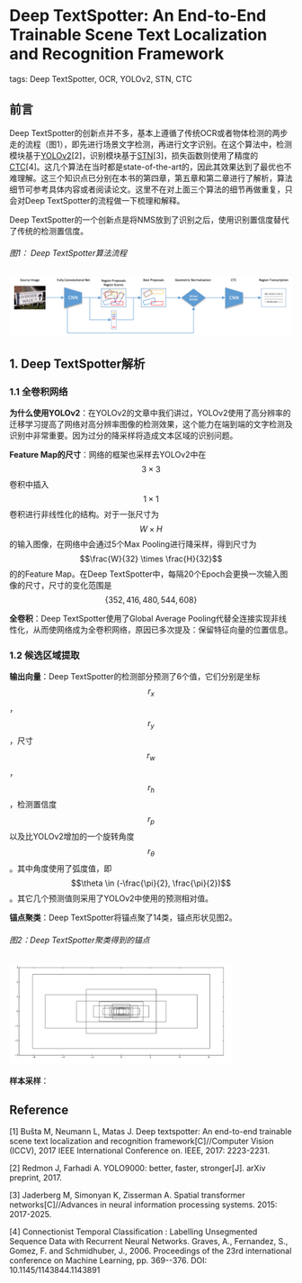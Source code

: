 # Deep TextSpotter: An End-to-End Trainable Scene Text Localization and Recognition Framework

tags: Deep TextSpotter, OCR, YOLOv2, STN, CTC

## 前言

Deep TextSpotter的创新点并不多，基本上遵循了传统OCR或者物体检测的两步走的流程（图1），即先进行场景文字检测，再进行文字识别。在这个算法中，检测模块基于[YOLOv2](https://senliuy.gitbooks.io/advanced-deep-learning/content/chapter1/yolo9000-better-faster-stronger.html)\[2\]，识别模块基于[STN](https://senliuy.gitbooks.io/advanced-deep-learning/content/chapter1/spatial-transform-networks.html)\[3\]，损失函数则使用了精度的[CTC](https://senliuy.gitbooks.io/advanced-deep-learning/content/di-er-zhang-ff1a-xu-lie-mo-xing/connectionist-temporal-classification-labelling-unsegmented-sequence-data-with-recurrent-neural-networks.html)\[4\]。这几个算法在当时都是state-of-the-art的，因此其效果达到了最优也不难理解。这三个知识点已分别在本书的第四章，第五章和第二章进行了解析，算法细节可参考具体内容或者阅读论文。这里不在对上面三个算法的细节再做重复，只会对Deep TextSpotter的流程做一下梳理和解释。

Deep TextSpotter的一个创新点是将NMS放到了识别之后，使用识别置信度替代了传统的检测置信度。

###### 图1： Deep TextSpotter算法流程

![](/assets/DeepTextSpotter_1.png)

## 1. Deep TextSpotter解析

### 1.1 全卷积网络

**为什么使用YOLOv2**：在YOLOv2的文章中我们讲过，YOLOv2使用了高分辨率的迁移学习提高了网络对高分辨率图像的检测效果，这个能力在端到端的文字检测及识别中非常重要。因为过分的降采样将造成文本区域的识别问题。

**Feature Map的尺寸**：网络的框架也采样去YOLOv2中在$$3\times3$$卷积中插入$$1\times1$$卷积进行非线性化的结构。对于一张尺寸为$$W\times H$$的输入图像，在网络中会通过5个Max Pooling进行降采样，得到尺寸为$$\frac{W}{32} \times \frac{H}{32}$$的的Feature Map。在Deep TextSpotter中，每隔20个Epoch会更换一次输入图像的尺寸，尺寸的变化范围是$$\{352,416,480,544,608\}$$

**全卷积**：Deep TextSpotter使用了Global Average Pooling代替全连接实现非线性化，从而使网络成为全卷积网络，原因已多次提及：保留特征向量的位置信息。

### 1.2 候选区域提取

**输出向量**：Deep TextSpotter的检测部分预测了6个值，它们分别是坐标$$r_x$$，$$r_y$$，尺寸$$r_w$$，$$r_h$$，检测置信度$$r_p$$以及比YOLOv2增加的一个旋转角度$$r_\theta$$。其中角度使用了弧度值，即 $$\theta \in (-\frac{\pi}{2}, \frac{\pi}{2})$$。其它几个预测值则采用了YOLOv2中使用的预测相对值。

**锚点聚类**：Deep TextSpotter将锚点聚了14类，锚点形状见图2。

###### 图2：Deep TextSpotter聚类得到的锚点

![](/assets/DeepTextSpotter_2.png)

**样本采样**：

## Reference

\[1\] Bušta M, Neumann L, Matas J. Deep textspotter: An end-to-end trainable scene text localization and recognition framework\[C\]//Computer Vision \(ICCV\), 2017 IEEE International Conference on. IEEE, 2017: 2223-2231.

\[2\] Redmon J, Farhadi A. YOLO9000: better, faster, stronger\[J\]. arXiv preprint, 2017.

\[3\] Jaderberg M, Simonyan K, Zisserman A. Spatial transformer networks\[C\]//Advances in neural information processing systems. 2015: 2017-2025.

\[4\] Connectionist Temporal Classification : Labelling Unsegmented Sequence Data with Recurrent Neural Networks. Graves, A., Fernandez, S., Gomez, F. and Schmidhuber, J., 2006. Proceedings of the 23rd international conference on Machine Learning, pp. 369--376. DOI: 10.1145/1143844.1143891

